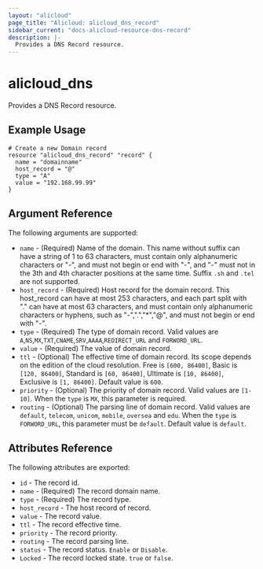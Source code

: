 ```yaml
---
layout: "alicloud"
page_title: "Alicloud: alicloud_dns_record"
sidebar_current: "docs-alicloud-resource-dns-record"
description: |-
  Provides a DNS Record resource.
---
```


# alicloud\_dns

Provides a DNS Record resource.

## Example Usage

```
# Create a new Domain record
resource "alicloud_dns_record" "record" {
  name = "domainname"
  host_record = "@"
  type = "A"
  value = "192.168.99.99"
}
```

## Argument Reference

The following arguments are supported:
* `name` - (Required) Name of the domain. This name without suffix can have a string of 1 to 63 characters, must contain only alphanumeric characters or "-", and must not begin or end with "-", and "-" must not in the 3th and 4th character positions at the same time. Suffix `.sh` and `.tel` are not supported.
* `host_record` - (Required) Host record for the domain record. This host_record can have at most 253 characters, and each part split with "." can have at most 63 characters, and must contain only alphanumeric characters or hyphens, such as "-",".","*","@",  and must not begin or end with "-".
* `type` - (Required) The type of domain record. Valid values are `A`,`NS`,`MX`,`TXT`,`CNAME`,`SRV`,`AAAA`,`REDIRECT_URL` and `FORWORD_URL`.
* `value` - (Required) The value of domain record.
* `ttl` - (Optional) The effective time of domain record. Its scope depends on the edition of the cloud resolution. Free is `[600, 86400]`, Basic is `[120, 86400]`, Standard is `[60, 86400]`, Ultimate is `[10, 86400]`, Exclusive is `[1, 86400]`. Default value is `600`.
* `priority` - (Optional) The priority of domain record. Valid values are `[1-10]`. When the `type` is `MX`, this parameter is required.
* `routing` - (Optional) The parsing line of domain record. Valid values are `default`, `telecom`, `unicom`, `mobile`, `oversea` and `edu`. When the `type` is `FORWORD_URL`, this parameter must be `default`. Default value is `default`.

## Attributes Reference

The following attributes are exported:
* `id` - The record id.
* `name` - (Required) The record domain name.
* `type` - (Required) The record type.
* `host_record` - The host record of record.
* `value` - The record value.
* `ttl` - The record effective time.
* `priority` - The record priority.
* `routing` - The record parsing line.
* `status` - The record status. `Enable` or `Disable`.
* `Locked` - The record locked state. `true` or `false`.